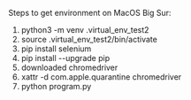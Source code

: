 Steps to get environment on MacOS Big Sur:
1. python3 -m venv .virtual_env_test2
2. source .virtual_env_test2/bin/activate
3. pip install selenium
4. pip install --upgrade pip
5. downloaded chromedriver
6. xattr -d com.apple.quarantine chromedriver
7. python program.py